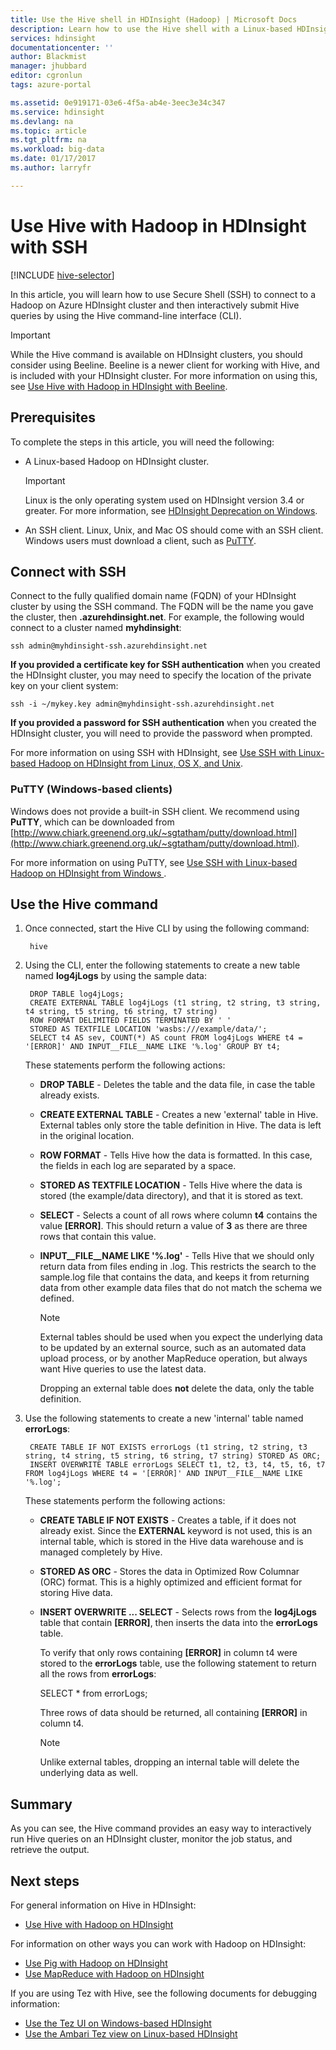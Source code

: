 ```yaml
---
title: Use the Hive shell in HDInsight (Hadoop) | Microsoft Docs
description: Learn how to use the Hive shell with a Linux-based HDInsight cluster. You will learn how to connect to the HDInsight cluster using SSh, then use the Hive Shell to interactively run queries.
services: hdinsight
documentationcenter: ''
author: Blackmist
manager: jhubbard
editor: cgronlun
tags: azure-portal

ms.assetid: 0e919171-03e6-4f5a-ab4e-3eec3e34c347
ms.service: hdinsight
ms.devlang: na
ms.topic: article
ms.tgt_pltfrm: na
ms.workload: big-data
ms.date: 01/17/2017
ms.author: larryfr

---
```

# Use Hive with Hadoop in HDInsight with SSH
[!INCLUDE [hive-selector](../../includes/hdinsight-selector-use-hive.md)]

In this article, you will learn how to use Secure Shell (SSH) to connect to a Hadoop on Azure HDInsight cluster and then interactively submit Hive queries by using the Hive command-line interface (CLI).

> [!IMPORTANT]
> While the Hive command is available on HDInsight clusters, you should consider using Beeline. Beeline is a newer client for working with Hive, and is included with your HDInsight cluster. For more information on using this, see [Use Hive with Hadoop in HDInsight with Beeline](hdinsight-hadoop-use-hive-beeline.md).


## <a id="prereq"></a>Prerequisites
To complete the steps in this article, you will need the following:

* A Linux-based Hadoop on HDInsight cluster.

  > [!IMPORTANT]
  > Linux is the only operating system used on HDInsight version 3.4 or greater. For more information, see [HDInsight Deprecation on Windows](hdinsight-component-versioning.md#hdi-version-32-and-33-nearing-deprecation-date).

* An SSH client. Linux, Unix, and Mac OS should come with an SSH client. Windows users must download a client, such as [PuTTY](http://www.chiark.greenend.org.uk/~sgtatham/putty/download.html).

## <a id="ssh"></a>Connect with SSH
Connect to the fully qualified domain name (FQDN) of your HDInsight cluster by using the SSH command. The FQDN will be the name you gave the cluster, then **.azurehdinsight.net**. For example, the following would connect to a cluster named **myhdinsight**:

    ssh admin@myhdinsight-ssh.azurehdinsight.net

**If you provided a certificate key for SSH authentication** when you created the HDInsight cluster, you may need to specify the location of the private key on your client system:

    ssh -i ~/mykey.key admin@myhdinsight-ssh.azurehdinsight.net

**If you provided a password for SSH authentication** when you created the HDInsight cluster, you will need to provide the password when prompted.

For more information on using SSH with HDInsight, see [Use SSH with Linux-based Hadoop on HDInsight from Linux, OS X, and Unix](hdinsight-hadoop-linux-use-ssh-unix.md).

### PuTTY (Windows-based clients)
Windows does not provide a built-in SSH client. We recommend using **PuTTY**, which can be downloaded from [http://www.chiark.greenend.org.uk/~sgtatham/putty/download.html](http://www.chiark.greenend.org.uk/~sgtatham/putty/download.html).

For more information on using PuTTY, see [Use SSH with Linux-based Hadoop on HDInsight from Windows ](hdinsight-hadoop-linux-use-ssh-windows.md).

## <a id="hive"></a>Use the Hive command
1. Once connected, start the Hive CLI by using the following command:
   
        hive
2. Using the CLI, enter the following statements to create a new table named **log4jLogs** by using the sample data:
   
        DROP TABLE log4jLogs;
        CREATE EXTERNAL TABLE log4jLogs (t1 string, t2 string, t3 string, t4 string, t5 string, t6 string, t7 string)
        ROW FORMAT DELIMITED FIELDS TERMINATED BY ' '
        STORED AS TEXTFILE LOCATION 'wasbs:///example/data/';
        SELECT t4 AS sev, COUNT(*) AS count FROM log4jLogs WHERE t4 = '[ERROR]' AND INPUT__FILE__NAME LIKE '%.log' GROUP BY t4;
   
    These statements perform the following actions:
   
   * **DROP TABLE** - Deletes the table and the data file, in case the table already exists.
   * **CREATE EXTERNAL TABLE** - Creates a new 'external' table in Hive. External tables only store the table definition in Hive. The data is left in the original location.
   * **ROW FORMAT** - Tells Hive how the data is formatted. In this case, the fields in each log are separated by a space.
   * **STORED AS TEXTFILE LOCATION** - Tells Hive where the data is stored (the example/data directory), and that it is stored as text.
   * **SELECT** - Selects a count of all rows where column **t4** contains the value **[ERROR]**. This should return a value of **3** as there are three rows that contain this value.
   * **INPUT__FILE__NAME LIKE '%.log'** - Tells Hive that we should only return data from files ending in .log. This restricts the search to the sample.log file that contains the data, and keeps it from returning data from other example data files that do not match the schema we defined.
     
     > [!NOTE]
     > External tables should be used when you expect the underlying data to be updated by an external source, such as an automated data upload process, or by another MapReduce operation, but always want Hive queries to use the latest data.
     > 
     > Dropping an external table does **not** delete the data, only the table definition.
     > 
     > 
3. Use the following statements to create a new 'internal' table named **errorLogs**:
   
        CREATE TABLE IF NOT EXISTS errorLogs (t1 string, t2 string, t3 string, t4 string, t5 string, t6 string, t7 string) STORED AS ORC;
        INSERT OVERWRITE TABLE errorLogs SELECT t1, t2, t3, t4, t5, t6, t7 FROM log4jLogs WHERE t4 = '[ERROR]' AND INPUT__FILE__NAME LIKE '%.log';
   
    These statements perform the following actions:
   
   * **CREATE TABLE IF NOT EXISTS** - Creates a table, if it does not already exist. Since the **EXTERNAL** keyword is not used, this is an internal table, which is stored in the Hive data warehouse and is managed completely by Hive.
   * **STORED AS ORC** - Stores the data in Optimized Row Columnar (ORC) format. This is a highly optimized and efficient format for storing Hive data.
   * **INSERT OVERWRITE ... SELECT** - Selects rows from the **log4jLogs** table that contain **[ERROR]**, then inserts the data into the **errorLogs** table.
     
     To verify that only rows containing **[ERROR]** in column t4 were stored to the **errorLogs** table, use the following statement to return all the rows from **errorLogs**:
     
       SELECT * from errorLogs;
     
     Three rows of data should be returned, all containing **[ERROR]** in column t4.
     
     > [!NOTE]
     > Unlike external tables, dropping an internal table will delete the underlying data as well.
     > 
     > 

## <a id="summary"></a>Summary
As you can see, the Hive command provides an easy way to interactively run Hive queries on an HDInsight cluster, monitor the job status, and retrieve the output.

## <a id="nextsteps"></a>Next steps
For general information on Hive in HDInsight:

* [Use Hive with Hadoop on HDInsight](hdinsight-use-hive.md)

For information on other ways you can work with Hadoop on HDInsight:

* [Use Pig with Hadoop on HDInsight](hdinsight-use-pig.md)
* [Use MapReduce with Hadoop on HDInsight](hdinsight-use-mapreduce.md)

If you are using Tez with Hive, see the following documents for debugging information:

* [Use the Tez UI on Windows-based HDInsight](hdinsight-debug-tez-ui.md)
* [Use the Ambari Tez view on Linux-based HDInsight](hdinsight-debug-ambari-tez-view.md)

[hdinsight-sdk-documentation]: http://msdnstage.redmond.corp.microsoft.com/library/dn479185.aspx

[azure-purchase-options]: http://azure.microsoft.com/pricing/purchase-options/
[azure-member-offers]: http://azure.microsoft.com/pricing/member-offers/
[azure-free-trial]: http://azure.microsoft.com/pricing/free-trial/

[apache-tez]: http://tez.apache.org
[apache-hive]: http://hive.apache.org/
[apache-log4j]: http://en.wikipedia.org/wiki/Log4j
[hive-on-tez-wiki]: https://cwiki.apache.org/confluence/display/Hive/Hive+on+Tez
[import-to-excel]: http://azure.microsoft.com/documentation/articles/hdinsight-connect-excel-power-query/


[hdinsight-use-oozie]: hdinsight-use-oozie.md
[hdinsight-analyze-flight-data]: hdinsight-analyze-flight-delay-data.md

[putty]: http://www.chiark.greenend.org.uk/~sgtatham/putty/download.html

[hdinsight-provision]: hdinsight-provision-clusters.md
[hdinsight-submit-jobs]: hdinsight-submit-hadoop-jobs-programmatically.md
[hdinsight-upload-data]: hdinsight-upload-data.md



[powershell-here-strings]: http://technet.microsoft.com/library/ee692792.aspx


[img-hdi-hive-powershell-output]: ./media/hdinsight-use-hive/HDI.Hive.PowerShell.Output.png


